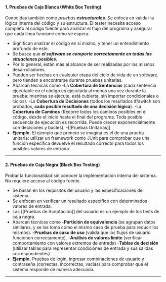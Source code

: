 #### **1. Pruebas de Caja Blanca (White Box Testing)**
Conocidas también como *pruebas **estructurales***.
Se enfoca en validar la lógica interna del código y su estructura. 
El tester necesita acceso completo al código fuente para analizar el flujo del programa y asegurar que cada línea funcione como se espera.
- Significan analizar el código en sí mismo, y tener un entendimiento profundo de este.
- Se busca que ***el software se comporte correctamente en todas las situaciones posibles.***
- Por lo general, están más al alcance de ser realizadas por los mismos desarrolladores.
- Pueden ser hechas en cualquier etapa del ciclo de vida de un software, pero tienden a encontrarse durante pruebas unitarias.
- Abarcan técnicas como 
	-La **Cobertura de Sentencias** (cada sentencia ejecutable en el código es ejecutada al menos una vez durante la prueba: mientras se ejecute, está cubierta, sin importar condicionales o ciclos).
	-La **Cobertura de Decisiones** (todos los resultados if/switch son probados, **cada posible resultado de una decisión lógica**).
	-La **Cobertura de Caminos** (Recorre todos los caminos posibles en el código, desde el inicio hasta el final del programa. Toda posible secuencia de ejecución es recorrida. Puede crecer exponencialmente con decisiones y bucles).
	-[[Pruebas Unitarias]].
- **Ejemplo.** El ejemplo que primero se imagina es el de una prueba unitaria: utilizar un framework como JUnit para comprobar que una función específica devuelve el resultado correcto para todos los posibles valores de entrada.
****
#### **2. Pruebas de Caja Negra (Black Box Testing)**
Probar la funcionalidad sin conocer la implementación interna del sistema. No requiere acceso al código fuente.
- Se basan en los requisitos del usuario y las especificaciones del sistema.
- Se enfocan en verificar un resultado específico con determinados valores de entrada.
- Las [[Pruebas de Aceptación]] del usuario es un ejemplo de los tests de caja negra.
- Abarcan técnicas como
	-**Partición de equivalencia** (se agrupan datos similares, y se los toma como el mismo caso de prueba para reducir los mismos).
	-**Pruebas de caso de uso** (valida que los flujos de usuario funcionen correctamente).
	-**Análisis de valores límite** (verificar comportamiento con valores extremos de entrada)
	-**Tablas de decisión** (utilizar tablas para representar condiciones de entrada y sus salidas correspondientes)
- **Ejemplo.** Pruebas de login, ingresar combinaciones de usuario y contraseña (correctas, incorrectas, vacías) para comprobar que el sistema responde de manera adecuada.

****

